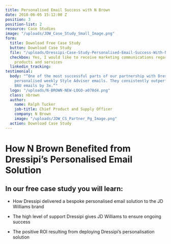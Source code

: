 ```yaml
---
title: Personalised Email Success with N Brown
date: 2018-06-05 15:12:00 Z
position: 3
position-list: 2
resource: Case Studies
image: "/uploads/JDW_Case_Study_Small_Image.png"
form:
  title: Download Free Case Study
  button: Download Case Study
  file: "/uploads/Dressipi-Case-Study-Personalised-Email-Success-With-NBrown.pdf"
  checkbox: Yes, I would like to receive marketing communications regarding Dressipi
    products and services
  linkedin_tracking: 
testimonial:
  body: "“One of the most successful parts of our partnership with Dressipi is the
    personalised weekly Style Adviser emails. They consistently outperform our own
    BAU emails by 3x.”"
  logo: "/uploads/N-BROWN-NEW-LOGO-a078d4.png"
  class: nbrown
  author:
    name: Ralph Tucker
    job-title: Chief Product and Supply Officer
    company: N Brown
    image: "/uploads/JDW_CS_Partner_Pg_Image.png"
  action: Download Case Study
---
```


# How N Brown Benefited from Dressipi’s Personalised Email Solution

## In our free case study you will learn:

- How Dressipi delivered a bespoke personalised email solution to the JD Williams brand

- The high level of support Dressipi gives JD Williams to ensure ongoing success

- The positive ROI resulting from deploying Dressipi’s personalisation solution
